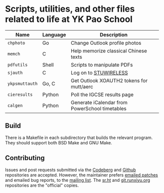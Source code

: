 # Scripts, utilities, and other files related to life at YK Pao School

|     Name     |Language|                      Description                     |
|--------------|--------|------------------------------------------------------|
|`chphoto`     |Go      |Change Outlook profile photos                         |
|`memch`       |C       |Help memorize classical Chinese texts                 |
|`pdfutils`    |Shell   |Scripts to manipulate PDFs                            |
|`sjauth`      |C       |Log on to [STUWIRELESS](https://ykps.runxiyu.org/wifi)|
|`ykpsmuttauth`|Go, C   |Get Outlook XOAUTH2 tokens for mutt/aerc              |
|`cieresults`  |Python  |Poll the IGCSE results page                           |
|`calgen`      |Python  |Generate iCalendar from PowerSchool timetables        |

## Build

There is a Makefile in each subdirectory that builds the relevant program. They should support both BSD Make and GNU Make.

## Contributing

Issues and post requests submitted via the [Codeberg](https://codeberg.org/runxiyu/tooch) and [Github](https://github.com/runxiyu/tooch) repositories are accepted. However, the maintainer prefers [emailed patches](https://git-send-email.io) and emailed bug reports, to the [mailing list](https://lists.sr.ht/~runxiyu/ykps). The [sr.ht](https://git.sr.ht/~runxiyu/tooch) and [git.runxiyu.org](https://git.runxiyu.org/runxiyu/tooch.git) repositories are the "official" copies.
